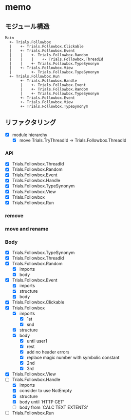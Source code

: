 memo
====

モジュール構造
--------------

```
Main
  +- Trials.Followbox
  |    +- Trials.Followbox.Clickable
  |    +- Trials.Followbox.Event
  |    |    +- Trials.Followbox.Random
  |    |    |    +- Trials.Followbox.ThreadId
  |    |    +- Trials.Followbox.TypeSynonym
  |    +- Trials.Followbox.View
  |         +- Trials.Followbox.TypeSynonym
  +- Trials.Followbox.Run
       +- Trials.Followbox.Handle
       |    +- Trials.Followbox.Event
       |    +- Trials.Followbox.Random
       |    +- Trials.Followbox.TypeSynonym
       +- Trials.Followbox.Event
       +- Trials.Followbox.View
       +- Trials.Followbox.TypeSynonym
```

リファクタリング
----------------

* [x] module hierarchy
	+ [x] move Trials.TryThreadId -> Trials.Followbox.ThreadId

### API

* [x] Trials.Followbox.ThreadId
* [x] Trials.Followbox.Random
* [x] Trials.Followbox.Event
* [x] Trials.Followbox.Handle
* [x] Trials.Followbox.TypeSynonym
* [x] Trials.Followbox.View
* [x] Trials.Followbox
* [x] Trials.Followbox.Run

### remove

### move and rename

### Body

* [x] Trials.Followbox.TypeSynonym
* [x] Trials.Followbox.ThreadId
* [x] Trials.Followbox.Random
	+ [x] imports
	+ [x] body
* [x] Trials.Followbox.Event
	+ [x] imports
	* [x] structure
	+ [x] body
* [x] Trials.Followbox.Clickable
* [x] Trials.Followbox
	+ [x] imports
		- [x] 1st
		- [x] snd
	+ [x] structure
	+ [x] body
		- [x] until user1
		- [x] rest
		- [x] add no header errors
		- [x] replace magic number with symbolic constant
		- [x] 2nd
		- [x] 3rd
* [x] Trials.Followbox.View
* [ ] Trials.Followbox.Handle
	+ [x] imports
	+ [x] consider to use NotEmpty
	+ [x] structure
	+ [x] body until `HTTP GET'
	+ [ ] body from `CALC TEXT EXTENTS'
* [ ] Trials.Followbox.Run

